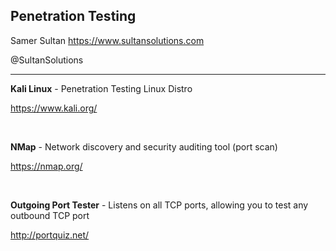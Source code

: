 ## Penetration Testing

Samer Sultan
https://www.sultansolutions.com

@SultanSolutions

---


**Kali Linux** - Penetration Testing Linux Distro

https://www.kali.org/

&nbsp;
&nbsp;

**NMap** - Network discovery and security auditing tool (port scan) 

https://nmap.org/ 

&nbsp;
&nbsp;

**Outgoing Port Tester** - Listens on all TCP ports, allowing you to test any outbound TCP port

http://portquiz.net/

&nbsp;
&nbsp;
